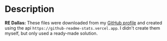 # Description 
**RE Dallas:** These files were downloaded from my [GitHub profile](https://github.com/DarkJoij/DarkJoij/blob/main/README.md ) and created using the api `https://github-readme-stats.vercel.app`. I didn't create them myself, but only used a ready-made solution.